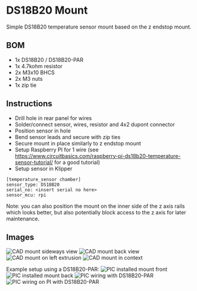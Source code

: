 DS18B20 Mount
=============

Simple DS18B20 temperature sensor mount based on the z endstop mount.

BOM
---
- 1x DS18B20 / DS18B20-PAR
- 1x 4.7kohm resistor
- 2x M3x10 BHCS
- 2x M3 nuts
- 1x zip tie

Instructions
------------
- Drill hole in rear panel for wires
- Solder/connect sensor, wires, resistor and 4x2 dupont connector
- Position sensor in hole
- Bend sensor leads and secure with zip ties
- Secure mount in place similarly to z endstop mount
- Setup Raspberry PI for 1 wire (see https://www.circuitbasics.com/raspberry-pi-ds18b20-temperature-sensor-tutorial/ for a good tutorial)
- Setup sensor in Klipper
```
[temperature_sensor chamber]
sensor_type: DS18B20
serial_no: <insert serial no here>
sensor_mcu: rpi
```

Note: you can also position the mount on the inner side of the z axis rails which looks better, but also potentially block access to the z axis for later maintenance.

Images
------
![CAD mount sideways view](Images/CAD_3.jpg)
![CAD mount back view](Images/CAD_4.jpg)
![CAD mount on left extrusion](Images/CAD_2.jpg)
![CAD mount in context](Images/CAD_1.jpg)

Example setup using a DS18B20-PAR:
![PIC installed mount front](Images/PIC_1.jpg)
![PIC installed mount back](Images/PIC_4.jpg)
![PIC wiring with DS18B20-PAR](Images/PIC_2.jpg)
![PIC wiring on PI with DS18B20-PAR](Images/PIC_3.jpg)
